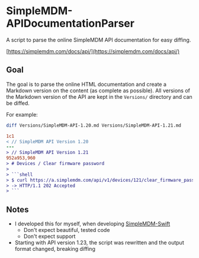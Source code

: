 # SimpleMDM-APIDocumentationParser

A script to parse the online SimpleMDM API documentation for easy diffing.

[https://simplemdm.com/docs/api/](https://simplemdm.com/docs/api/)

## Goal

The goal is to parse the online HTML documentation and create a Markdown version on the content (as complete as possible). All versions of the Markdown version of the API are kept in the `Versions/` directory and can be diffed.


For example:

```bash
diff Versions/SimpleMDM-API-1.20.md Versions/SimpleMDM-API-1.21.md 
```

```diff
1c1
< // SimpleMDM API Version 1.20
---
> // SimpleMDM API Version 1.21
952a953,960
> # Devices / Clear firmware password
> 
> ```shell
> $ curl https://a.simplemdm.com/api/v1/devices/121/clear_firmware_password
> -> HTTP/1.1 202 Accepted
> ```
```

## Notes

- I developed this for myself, when developing [SimpleMDM-Swift](https://github.com/guillaumealgis/SimpleMDM-Swift)
  - Don't expect beautiful, tested code
  - Don't expect support
- Starting with API version 1.23, the script was rewritten and the output format changed, breaking diffing